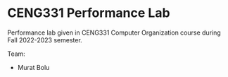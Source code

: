 # CENG331 Performance Lab
Performance lab given in CENG331 Computer Organization course during Fall 2022-2023 semester.

Team:
* Murat Bolu
